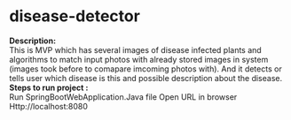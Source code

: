 # disease-detector

<b>Description:</b><br> 
This is MVP which has several images of disease infected plants and algorithms to match input photos with already stored images in system (images took before to comapare imcoming photos with). And it detects or tells user which disease is this and possible description about the disease.</br>
<b>Steps to run project :</b></br>
Run SpringBootWebApplication.Java file 
Open URL in browser Http://localhost:8080 
